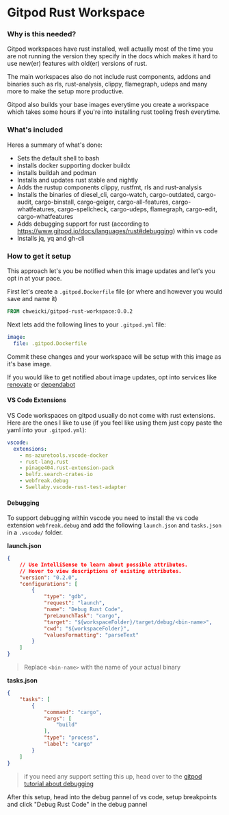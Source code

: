 # Gitpod Rust Workspace

### Why is this needed?

Gitpod workspaces have rust installed, well actually most of the time you are not running the version they specify in the docs which makes it hard to use new(er) features with old(er) versions of rust.

The main workspaces also do not include rust components, addons and binaries such as rls, rust-analysis, clippy, flamegraph, udeps and many more to make the setup more productive.

Gitpod also builds your base images everytime you create a workspace which takes some hours if you're into installing rust tooling fresh everytime.

### What's included

Heres a summary of what's done:
 - Sets the default shell to bash
 - installs docker supporting docker buildx
 - installs buildah and podman
 - Installs and updates rust stable and nightly
 - Adds the rustup components clippy, rustfmt, rls and rust-analysis
 - Installs the binaries of diesel_cli, cargo-watch, cargo-outdated, cargo-audit, cargo-binstall, cargo-geiger, cargo-all-features, cargo-whatfeatures, cargo-spellcheck, cargo-udeps, flamegraph, cargo-edit, cargo-whatfeatures
 - Adds debugging support for rust (according to https://www.gitpod.io/docs/languages/rust#debugging) within vs code
 - Installs jq, yq and gh-cli

### How to get it setup

This approach let's you be notified when this image updates and let's you opt in at your pace.

First let's create a `.gitpod.Dockerfile` file (or where and however you would save and name it)
```dockerfile
FROM chweicki/gitpod-rust-workspace:0.0.2
```

Next lets add the following lines to your `.gitpod.yml` file:
```yml
image:
  file: .gitpod.Dockerfile
```

Commit these changes and your workspace will be setup with this image as it's base image.

If you would like to get notified about image updates, opt into services like [renovate](https://www.whitesourcesoftware.com/free-developer-tools/renovate/) or [dependabot](https://docs.github.com/en/code-security/supply-chain-security/managing-vulnerabilities-in-your-projects-dependencies/configuring-dependabot-security-updates)


#### VS Code Extensions

VS Code workspaces on gitpod usually do not come with rust extensions. Here are the ones I like to use (if you feel like using them just copy paste the yaml into your `.gitpod.yml`):
```yml
vscode:
  extensions:
    - ms-azuretools.vscode-docker
    - rust-lang.rust
    - pinage404.rust-extension-pack
    - belfz.search-crates-io
    - webfreak.debug
    - Swellaby.vscode-rust-test-adapter
```


#### Debugging

To support debugging within vscode you need to install the vs code extension `webfreak.debug` and add the following `launch.json` and `tasks.json` in a `.vscode/` folder.

__launch.json__
```json
{
    // Use IntelliSense to learn about possible attributes.
    // Hover to view descriptions of existing attributes.
    "version": "0.2.0",
    "configurations": [
        {
            "type": "gdb",
            "request": "launch",
            "name": "Debug Rust Code",
            "preLaunchTask": "cargo",
            "target": "${workspaceFolder}/target/debug/<bin-name>",
            "cwd": "${workspaceFolder}",
            "valuesFormatting": "parseText"
        }
    ]
}
```
> Replace `<bin-name>` with the name of your actual binary


__tasks.json__
```tasks.json
{
    "tasks": [
        {
            "command": "cargo",
            "args": [
                "build"
            ],
            "type": "process",
            "label": "cargo"
        }
    ]
}
```

> if you need any support setting this up, head over to the [gitpod tutorial about debugging](https://www.gitpod.io/docs/languages/rust#debugging)

After this setup, head into the debug pannel of vs code, setup breakpoints and click "Debug Rust Code" in the debug pannel